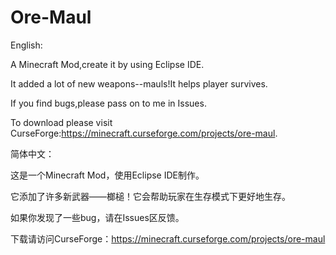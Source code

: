 # Ore-Maul

English:

A Minecraft Mod,create it by using Eclipse IDE.

It added a lot of new weapons--mauls!It helps player survives.

If you find bugs,please pass on to me in Issues.

To download please visit CurseForge:https://minecraft.curseforge.com/projects/ore-maul.

简体中文：

这是一个Minecraft Mod，使用Eclipse IDE制作。

它添加了许多新武器——榔槌！它会帮助玩家在生存模式下更好地生存。

如果你发现了一些bug，请在Issues区反馈。

下载请访问CurseForge：https://minecraft.curseforge.com/projects/ore-maul
